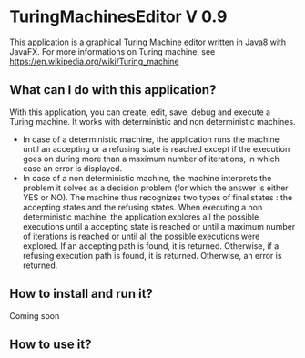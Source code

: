 # TuringMachinesEditor V 0.9

This application is a graphical Turing Machine editor written in Java8 with JavaFX. For more informations on Turing machine, see https://en.wikipedia.org/wiki/Turing_machine 

## What can I do with this application?

With this application, you can create, edit, save, debug and execute a Turing machine. It works with deterministic and non deterministic machines.

* In case of a deterministic machine, the application runs the machine until an accepting or a refusing state is reached except if the execution goes on during more than a maximum number of iterations, in which case an error is displayed.
* In case of a non deterministic machine, the machine interprets the problem it solves as a decision problem (for which the answer is either YES or NO). The machine thus recognizes two types of final states : the accepting states and the refusing states. When executing a non deterministic machine, the application explores all the possible executions until a accepting state is reached or until a maximum number of iterations is reached or until all the possible executions were explored. If an accepting path is found, it is returned. Otherwise, if a refusing execution path is found, it is returned. Otherwise, an error is returned.

## How to install and run it?
 
Coming soon
 
## How to use it?

